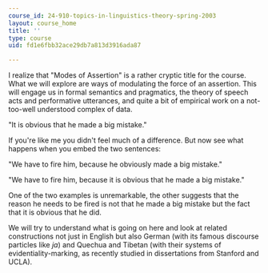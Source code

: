 ```yaml
---
course_id: 24-910-topics-in-linguistics-theory-spring-2003
layout: course_home
title: ''
type: course
uid: fd1e6fbb32ace29db7a813d3916ada87

---
```

I realize that "Modes of Assertion" is a rather cryptic title for the course. What we will explore are ways of modulating the force of an assertion. This will engage us in formal semantics and pragmatics, the theory of speech acts and performative utterances, and quite a bit of empirical work on a not-too-well understood complex of data.

"It is obvious that he made a big mistake."

If you're like me you didn't feel much of a difference. But now see what happens when you embed the two sentences:

"We have to fire him, because he obviously made a big mistake."

"We have to fire him, because it is obvious that he made a big mistake."

One of the two examples is unremarkable, the other suggests that the reason he needs to be fired is not that he made a big mistake but the fact that it is obvious that he did.

We will try to understand what is going on here and look at related constructions not just in English but also German (with its famous discourse particles like _ja_) and Quechua and Tibetan (with their systems of evidentiality-marking, as recently studied in dissertations from Stanford and UCLA).
